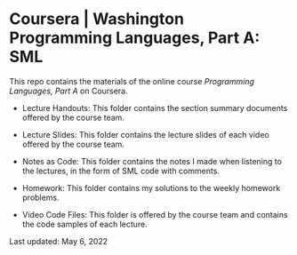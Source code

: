 # Coursera | Washington Programming Languages, Part A: SML

This repo contains the materials of the online course *Programming Languages, Part A* on Coursera.

+ Lecture Handouts: This folder contains the section summary documents offered by the course team.

+ Lecture Slides: This folder contains the lecture slides of each video offered by the course team.

+ Notes as Code: This folder contains the notes I made when listening to the lectures, in the form of SML code with comments.

+ Homework: This folder contains my solutions to the weekly homework problems.

+ Video Code Files: This folder is offered by the course team and contains the code samples of each lecture.

Last updated: May 6, 2022